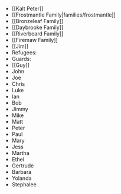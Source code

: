 * [[Kalt Peter]]
* [[Frostmantle Family|families/frostmantle]]
* [[Bronzeleaf Family]]
* [[Daybrooke Family]]
* [[Riverbeard Family]]
* [[Firemaw Family]]
* [[Jim]]
* Refugees:
 * Guards:
  * [[Guy]]
  * John
  * Joe
  * Chris
  * Luke
  * Ian
 * Bob
 * Jimmy
 * Mike
 * Matt
 * Peter
 * Paul
 * Mary
 * Jess
 * Martha
 * Ethel
 * Gertrude
 * Barbara
 * Yolanda
 * Stephalee